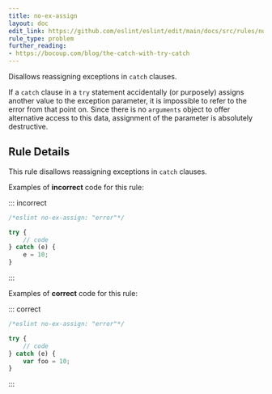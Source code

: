 ```yaml
---
title: no-ex-assign
layout: doc
edit_link: https://github.com/eslint/eslint/edit/main/docs/src/rules/no-ex-assign.md
rule_type: problem
further_reading:
- https://bocoup.com/blog/the-catch-with-try-catch
---
```




Disallows reassigning exceptions in `catch` clauses.

If a `catch` clause in a `try` statement accidentally (or purposely) assigns another value to the exception parameter, it is impossible to refer to the error from that point on.
Since there is no `arguments` object to offer alternative access to this data, assignment of the parameter is absolutely destructive.

## Rule Details

This rule disallows reassigning exceptions in `catch` clauses.

Examples of **incorrect** code for this rule:

::: incorrect

```js
/*eslint no-ex-assign: "error"*/

try {
    // code
} catch (e) {
    e = 10;
}
```

:::

Examples of **correct** code for this rule:

::: correct

```js
/*eslint no-ex-assign: "error"*/

try {
    // code
} catch (e) {
    var foo = 10;
}
```

:::
